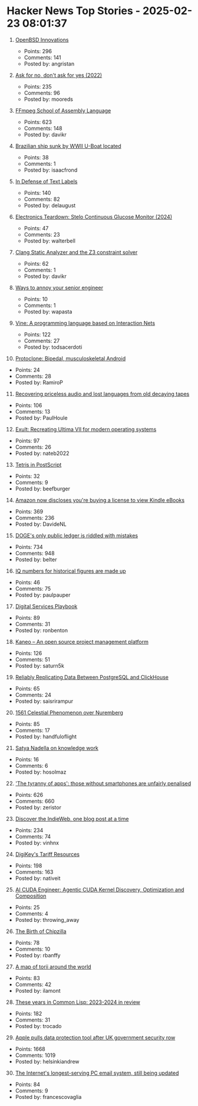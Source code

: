 # Hacker News Top Stories - 2025-02-23 08:01:37

1. [OpenBSD Innovations](https://www.openbsd.org/innovations.html)
   - Points: 296
   - Comments: 141
   - Posted by: angristan

2. [Ask for no, don't ask for yes (2022)](https://www.mooreds.com/wordpress/archives/3518)
   - Points: 235
   - Comments: 96
   - Posted by: mooreds

3. [FFmpeg School of Assembly Language](https://github.com/FFmpeg/asm-lessons/blob/main/lesson_01/index.md)
   - Points: 623
   - Comments: 148
   - Posted by: davikr

4. [Brazilian ship sunk by WWII U-Boat located](https://archaeology.org/news/2025/02/19/brazilian-ship-sunk-by-wwii-u-boat-located/)
   - Points: 38
   - Comments: 1
   - Posted by: isaacfrond

5. [In Defense of Text Labels](https://www.chrbutler.com/in-defense-of-text-labels)
   - Points: 140
   - Comments: 82
   - Posted by: delaugust

6. [Electronics Teardown: Stelo Continuous Glucose Monitor (2024)](https://andykong.org/blog/cgmteardown1)
   - Points: 47
   - Comments: 23
   - Posted by: walterbell

7. [Clang Static Analyzer and the Z3 constraint solver](https://www.cambus.net/clang-static-analyzer-and-the-z3-constraint-solver/)
   - Points: 62
   - Comments: 1
   - Posted by: davikr

8. [Ways to annoy your senior engineer](https://www.thecaringtechie.com/p/8-guaranteed-ways-to-annoy-your-senior)
   - Points: 10
   - Comments: 1
   - Posted by: wapasta

9. [Vine: A programming language based on Interaction Nets](https://vine.dev/docs/)
   - Points: 122
   - Comments: 27
   - Posted by: todsacerdoti

10. [Protoclone: Bipedal, musculoskeletal Android](https://clonerobotics.com/android/)
   - Points: 24
   - Comments: 28
   - Posted by: RamiroP

11. [Recovering priceless audio and lost languages from old decaying tapes](https://theconversation.com/how-were-recovering-priceless-audio-and-lost-languages-from-old-decaying-tapes-248116)
   - Points: 106
   - Comments: 13
   - Posted by: PaulHoule

12. [Exult: Recreating Ultima VII for modern operating systems](https://exult.sourceforge.io/index.php)
   - Points: 97
   - Comments: 26
   - Posted by: nateb2022

13. [Tetris in PostScript](https://github.com/nst/PSTris)
   - Points: 32
   - Comments: 9
   - Posted by: beefburger

14. [Amazon now discloses you're buying a license to view Kindle eBooks](https://blog.the-ebook-reader.com/2025/02/22/amazon-now-openly-discloses-youre-buying-a-license-to-view-kindle-ebooks/)
   - Points: 369
   - Comments: 236
   - Posted by: DavideNL

15. [DOGE's only public ledger is riddled with mistakes](https://www.nytimes.com/2025/02/21/upshot/doge-musk-trump-errors.html)
   - Points: 734
   - Comments: 948
   - Posted by: belter

16. [IQ numbers for historical figures are made up](https://www.theseedsofscience.pub/p/your-iq-isnt-160-no-ones-is)
   - Points: 46
   - Comments: 75
   - Posted by: paulpauper

17. [Digital Services Playbook](https://playbook.usds.gov/)
   - Points: 89
   - Comments: 31
   - Posted by: ronbenton

18. [Kaneo – An open source project management platform](https://kaneo.app/)
   - Points: 126
   - Comments: 51
   - Posted by: saturn5k

19. [Reliably Replicating Data Between PostgreSQL and ClickHouse](https://benjaminwootton.com/insights/clickhouse-peerdb-cdc/)
   - Points: 65
   - Comments: 24
   - Posted by: saisrirampur

20. [1561 Celestial Phenomenon over Nuremberg](https://en.wikipedia.org/wiki/1561_celestial_phenomenon_over_Nuremberg)
   - Points: 85
   - Comments: 17
   - Posted by: handfuloflight

21. [Satya Nadella on knowledge work](https://solmaz.io/log/2025/02/20/satya-nadella-on-knowledge-work/)
   - Points: 16
   - Comments: 6
   - Posted by: hosolmaz

22. ['The tyranny of apps': those without smartphones are unfairly penalised](https://www.theguardian.com/money/2025/feb/22/the-tyranny-of-apps-those-without-smartphones-are-unfairly-penalised-say-campaigners)
   - Points: 626
   - Comments: 660
   - Posted by: zeristor

23. [Discover the IndieWeb, one blog post at a time](https://indieblog.page)
   - Points: 234
   - Comments: 74
   - Posted by: vinhnx

24. [DigiKey's Tariff Resources](https://www.digikey.com/en/resources/tariff-resources)
   - Points: 198
   - Comments: 163
   - Posted by: nativeit

25. [AI CUDA Engineer: Agentic CUDA Kernel Discovery, Optimization and Composition](https://sakana.ai/ai-cuda-engineer/)
   - Points: 25
   - Comments: 4
   - Posted by: throwing_away

26. [The Birth of Chipzilla](https://www.abortretry.fail/p/the-birth-of-chipzilla)
   - Points: 78
   - Comments: 10
   - Posted by: rbanffy

27. [A map of torii around the world](https://www.google.com/maps/d/viewer?mid=1RNaaTlz7U2FgjlvFARZQWHsMeWsTc2S1&hl=en)
   - Points: 83
   - Comments: 42
   - Posted by: ilamont

28. [These years in Common Lisp: 2023-2024 in review](https://lisp-journey.gitlab.io/blog/these-years-in-common-lisp-2023-2024-in-review/)
   - Points: 182
   - Comments: 31
   - Posted by: trocado

29. [Apple pulls data protection tool after UK government security row](https://www.bbc.com/news/articles/cgj54eq4vejo)
   - Points: 1668
   - Comments: 1019
   - Posted by: helsinkiandrew

30. [The Internet's longest-serving PC email system, still being updated](https://www.pmail.com/)
   - Points: 84
   - Comments: 9
   - Posted by: francescovaglia

